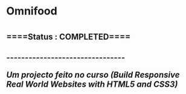 <h1>Omnifood<h1>
<h2>====Status : COMPLETED====<h2>
<p>--------------------------------<p>
<i>Um projecto feito no curso (Build Responsive Real World Websites with HTML5 and CSS3)<i>
